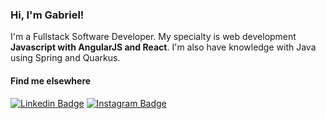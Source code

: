 ### Hi, I'm Gabriel!

I'm a Fullstack Software Developer. My specialty is web development **Javascript with AngularJS and React**. 
I'm also have knowledge with Java using Spring and Quarkus.


#### Find me elsewhere
[![Linkedin Badge](https://img.shields.io/badge/-Linkedin-blue?style=flat-square&logo=Linkedin&logoColor=white&link=https://www.linkedin.com/in/gabriel-fernandes-9577b1211/)](https://www.linkedin.com/in/gabriel-fernandes-9577b1211/) 
[![Instagram Badge](https://img.shields.io/badge/-Instagram-purple?style=flat-square&logo=Instagram&logoColor=white&link=https://www.linkedin.com/in/gabriel.fernandes001/)](https://www.instagram.com/gabriel.fernandes001/)
